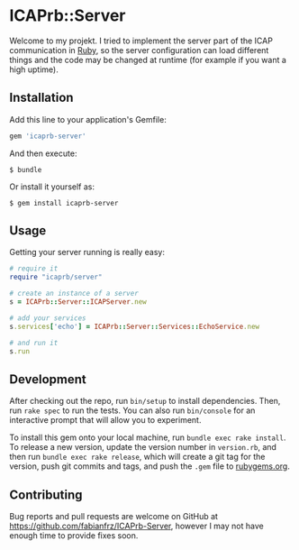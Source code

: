 # ICAPrb::Server

Welcome to my projekt. I tried to implement the server part of the ICAP communication in [Ruby](https://www.ruby-lang.org/de/),
so the server configuration can load different things and the code may be changed at runtime (for example if you want a high uptime).

## Installation

Add this line to your application's Gemfile:

```ruby
gem 'icaprb-server'
```

And then execute:

    $ bundle

Or install it yourself as:

    $ gem install icaprb-server

## Usage

Getting your server running is really easy:

```ruby
# require it
require "icaprb/server"

# create an instance of a server
s = ICAPrb::Server::ICAPServer.new

# add your services
s.services['echo'] = ICAPrb::Server::Services::EchoService.new

# and run it
s.run

```

## Development

After checking out the repo, run `bin/setup` to install dependencies. Then, run `rake spec` to run the tests. You can also run `bin/console` for an interactive prompt that will allow you to experiment.

To install this gem onto your local machine, run `bundle exec rake install`. To release a new version, update the version number in `version.rb`, and then run `bundle exec rake release`, which will create a git tag for the version, push git commits and tags, and push the `.gem` file to [rubygems.org](https://rubygems.org).

## Contributing

Bug reports and pull requests are welcome on GitHub at https://github.com/fabianfrz/ICAPrb-Server, however I may not have enough time to provide fixes soon.

